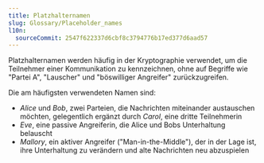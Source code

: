 ```yaml
---
title: Platzhalternamen
slug: Glossary/Placeholder_names
l10n:
  sourceCommit: 2547f622337d6cbf8c3794776b17ed377d6aad57
---
```


Platzhalternamen werden häufig in der Kryptographie verwendet, um die Teilnehmer einer Kommunikation zu kennzeichnen, ohne auf Begriffe wie "Partei A", "Lauscher" und "böswilliger Angreifer" zurückzugreifen.

Die am häufigsten verwendeten Namen sind:

- _Alice_ und _Bob_, zwei Parteien, die Nachrichten miteinander austauschen möchten, gelegentlich ergänzt durch _Carol_, eine dritte Teilnehmerin
- _Eve_, eine passive Angreiferin, die Alice und Bobs Unterhaltung belauscht
- _Mallory_, ein aktiver Angreifer ("Man-in-the-Middle"), der in der Lage ist, ihre Unterhaltung zu verändern und alte Nachrichten neu abzuspielen
